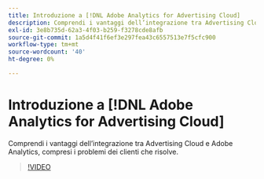 ```yaml
---
title: Introduzione a [!DNL Adobe Analytics for Advertising Cloud]
description: Comprendi i vantaggi dell’integrazione tra Advertising Cloud e Adobe Analytics, compresi i problemi dei clienti che risolve.
exl-id: 3e8b735d-62a3-4f03-b259-f3278cde8afb
source-git-commit: 1a5d4f41f6ef3e297fea43c6557513e7f5cfc900
workflow-type: tm+mt
source-wordcount: '40'
ht-degree: 0%

---
```


# Introduzione a [!DNL Adobe Analytics for Advertising Cloud]

Comprendi i vantaggi dell’integrazione tra Advertising Cloud e Adobe Analytics, compresi i problemi dei clienti che risolve.

>[!VIDEO](https://video.tv.adobe.com/v/33491)
